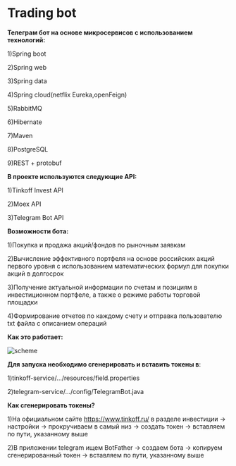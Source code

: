 # Trading bot
**Телеграм бот на основе микросервисов с использованием технологий:**
   
  1)Spring boot
  
  2)Spring web
  
  3)Spring data
  
  4)Spring cloud(netflix Eureka,openFeign)
  
  5)RabbitMQ
  
  6)Hibernate

  7)Maven
  
  8)PostgreSQL

  9)REST + protobuf
  
    
**В проекте используются следующие API:**

  1)Tinkoff Invest API
  
  2)Moex API
  
  3)Telegram Bot API
    
**Возможности бота:**

  1)Покупка и продажа акций/фондов по рыночным заявкам
  
  2)Вычисление эффективного портфеля на основе российских акций первого уровня с использованием математических формул для покупки акций в долгосрок
  
  3)Получение актуальной информации по счетам и позициям в инвестиционном портфеле, а также о режиме работы торговой площадки
  
  4)Формирование отчетов по каждому счету и отправка пользователю txt файла с описанием операций

**Как это работает:**


![scheme](https://user-images.githubusercontent.com/86873824/207051658-626384b8-63a3-44ef-873d-80e7cd1a5bc5.png)
 
**Для запуска необходимо сгенерировать и вставить токены в**:

   1)tinkoff-service/.../resources/field.properties
   
   2)telegram-service/.../config/TelegramBot.java
   
**Как сгенерировать токены?**

   1)На официальном сайте https://www.tinkoff.ru/ в разделе инвестиции -> настройки -> прокручиваем в самый низ -> создать токен -> вставляем по пути, указанному выше
   
   2)В приложении telegram ищем BotFather -> создаем бота -> копируем сгенерированный токен -> вставляем по пути, указанному выше
